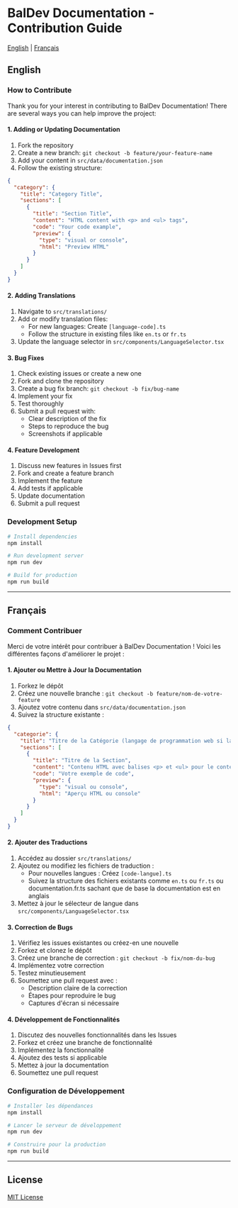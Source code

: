 # BalDev Documentation - Contribution Guide

[English](#english) | [Français](#français)

## English

### How to Contribute

Thank you for your interest in contributing to BalDev Documentation! There are several ways you can help improve the project:

#### 1. Adding or Updating Documentation

1. Fork the repository
2. Create a new branch: `git checkout -b feature/your-feature-name`
3. Add your content in `src/data/documentation.json`
4. Follow the existing structure:

```json
{
  "category": {
    "title": "Category Title",
    "sections": [
      {
        "title": "Section Title",
        "content": "HTML content with <p> and <ul> tags",
        "code": "Your code example",
        "preview": {
          "type": "visual or console",
          "html": "Preview HTML"
        }
      }
    ]
  }
}
```

#### 2. Adding Translations

1. Navigate to `src/translations/`
2. Add or modify translation files:
   - For new languages: Create `[language-code].ts`
   - Follow the structure in existing files like `en.ts` or `fr.ts`
3. Update the language selector in `src/components/LanguageSelector.tsx`

#### 3. Bug Fixes

1. Check existing issues or create a new one
2. Fork and clone the repository
3. Create a bug fix branch: `git checkout -b fix/bug-name`
4. Implement your fix
5. Test thoroughly
6. Submit a pull request with:
   - Clear description of the fix
   - Steps to reproduce the bug
   - Screenshots if applicable

#### 4. Feature Development

1. Discuss new features in Issues first
2. Fork and create a feature branch
3. Implement the feature
4. Add tests if applicable
5. Update documentation
6. Submit a pull request

### Development Setup

```bash
# Install dependencies
npm install

# Run development server
npm run dev

# Build for production
npm run build
```

---

## Français

### Comment Contribuer

Merci de votre intérêt pour contribuer à BalDev Documentation ! Voici les différentes façons d'améliorer le projet :

#### 1. Ajouter ou Mettre à Jour la Documentation

1. Forkez le dépôt
2. Créez une nouvelle branche : `git checkout -b feature/nom-de-votre-feature`
3. Ajoutez votre contenu dans `src/data/documentation.json`
4. Suivez la structure existante :

```json
{
  "categorie": {
    "title": "Titre de la Catégorie (langage de programmation web si la catégorie n'existe pas déjà)",
    "sections": [
      {
        "title": "Titre de la Section",
        "content": "Contenu HTML avec balises <p> et <ul> pour le contenu de votre section",
        "code": "Votre exemple de code",
        "preview": {
          "type": "visual ou console",
          "html": "Aperçu HTML ou console"
        }
      }
    ]
  }
}
```

#### 2. Ajouter des Traductions

1. Accédez au dossier `src/translations/`
2. Ajoutez ou modifiez les fichiers de traduction :
   - Pour nouvelles langues : Créez `[code-langue].ts`
   - Suivez la structure des fichiers existants comme `en.ts` ou `fr.ts` ou documentation.fr.ts sachant que de base la documentation est en anglais
3. Mettez à jour le sélecteur de langue dans `src/components/LanguageSelector.tsx`

#### 3. Correction de Bugs

1. Vérifiez les issues existantes ou créez-en une nouvelle
2. Forkez et clonez le dépôt
3. Créez une branche de correction : `git checkout -b fix/nom-du-bug`
4. Implémentez votre correction
5. Testez minutieusement
6. Soumettez une pull request avec :
   - Description claire de la correction
   - Étapes pour reproduire le bug
   - Captures d'écran si nécessaire

#### 4. Développement de Fonctionnalités

1. Discutez des nouvelles fonctionnalités dans les Issues
2. Forkez et créez une branche de fonctionnalité
3. Implémentez la fonctionnalité
4. Ajoutez des tests si applicable
5. Mettez à jour la documentation
6. Soumettez une pull request

### Configuration de Développement

```bash
# Installer les dépendances
npm install

# Lancer le serveur de développement
npm run dev

# Construire pour la production
npm run build
```

---

## License

[MIT License](LICENSE)
